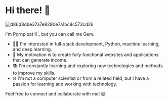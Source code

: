 # Hi there! 👋

![d86d8dbe37a7e8290e7a1bc8c573cd26](https://github.com/Gem2545/Gem2545/assets/132577636/d2763530-2973-49e9-a04d-d9f7fe178f9b)

I'm Pornpipat K., but you can call me Gem.

- 👨‍💻 I'm interested in full-stack development, Python, machine learning, and deep learning.
- 💼 My motivation is to create fully functional websites and applications that can generate income.
- 📚 I'm constantly learning and exploring new technologies and methods to improve my skills.
- 🌐 I'm not a computer scientist or from a related field, but I have a passion for learning and working with technology.

Feel free to connect and collaborate with me! 😄

<!---
Gem2545/Gem2545 is a ✨ special ✨ repository because its `README.md` (this file) appears on your GitHub profile.
You can click the Preview link to take a look at your changes.
--->
